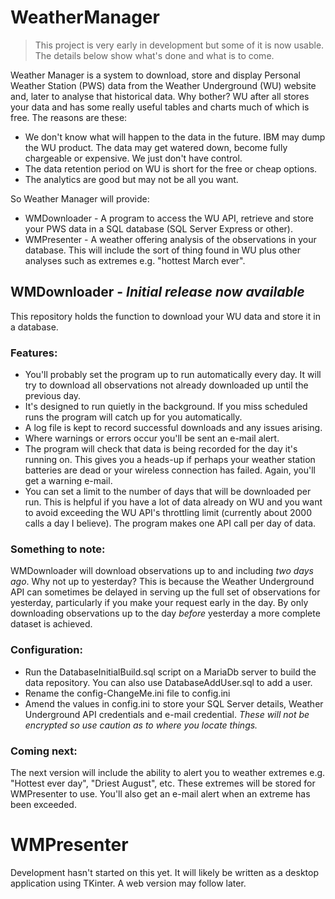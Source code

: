 # WeatherManager

>
>This project is very early in development but some of it is now usable. The details below show what's done and what 
> is to come.

Weather Manager is a system to download, store and display Personal Weather Station (PWS) data from the 
Weather Underground (WU) website and, later to analyse that historical data. Why bother? WU after all stores your data and has some really useful tables and charts much of which is free. The reasons are these:

- We don't know what will happen to the data in the future. IBM may dump the WU product. The data may get watered 
  down, become fully chargeable or expensive. We just don't have control.
- The data retention period on WU is short for the free or cheap options. 
- The analytics are good but may not be all you want.

So Weather Manager will provide:

- WMDownloader - A program to access the WU API, retrieve and store your PWS data in a SQL database (SQL Server Express or other).
- WMPresenter - A weather offering analysis of the observations in your database. This will include the sort of 
  thing found in WU plus other analyses such as extremes e.g. "hottest March ever".

## WMDownloader - *Initial release now available*

This repository holds the function to download your WU data and store it in a database.

### Features:

- You'll probably set the program up to run automatically every day. It will try to download all observations not 
  already downloaded up until the previous day.
- It's designed to run quietly in the background. 
  If you miss scheduled runs the program will catch up for you automatically.
- A log file is kept to record successful downloads and any issues arising.
- Where warnings or errors occur you'll be sent an e-mail alert.
- The program will check that data is being recorded for the day it's running on. This gives you a heads-up if 
  perhaps your weather station batteries are dead or your wireless connection has failed. Again, you'll get a 
  warning e-mail.
- You can set a limit to the number of days that will be downloaded per run. This is helpful if you have a lot of 
  data already on WU and you want to avoid exceeding the WU API's throttling limit (currently about 2000 calls a day 
  I believe). The program makes one API call per day of data.

### Something to note:
WMDownloader will download observations up to and including *two days ago*. Why not up to yesterday? This is because 
the Weather Underground API can sometimes be delayed in serving up the full set of observations for yesterday, 
particularly if you make your request early in the day. By only downloading observations up to the day *before* 
yesterday a more complete dataset is achieved. 

### Configuration:

- Run the DatabaseInitialBuild.sql script on a MariaDb server to build the data repository. You can also use 
  DatabaseAddUser.sql to add a user.
- Rename the config-ChangeMe.ini file to config.ini
- Amend the values in config.ini to store your SQL Server details, Weather Underground API credentials and 
  e-mail credential. *These will not be encrypted so use caution as to where you locate things.*

### Coming next:

The next version will include the ability to alert you to weather extremes e.g. "Hottest ever day", "Driest August", 
etc. These extremes will be stored for WMPresenter to use. You'll also get an e-mail alert when an extreme has 
been exceeded.


# WMPresenter

Development hasn't started on this yet. It will likely be written as a desktop application using TKinter. A web 
version may follow later. 

